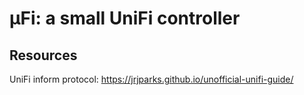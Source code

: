 # µFi: a small UniFi controller

## Resources
UniFi inform protocol: https://jrjparks.github.io/unofficial-unifi-guide/